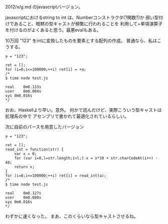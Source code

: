 2012/x/g.md のjavascriptバージョン。

javascriptにおけるstring to int は、Numberコンストラクタ(?関数?)か
弱い型付けであること、暗黙の型キャストが頻繁に行われることを
利用して+単項演算子を付けるのがよくあると思う。最悪evalもある。

10万回 "123" をintに変換したものを要素とする配列の作成。
普通なら、私はこうする。

    a = "123";

    ret = [];
    for (i=0;i<=100000;++i) ret[i] = +a;
    /*
    $ time node test.js

    real	0m0.133s
    user	0m0.084s
    sys	0m0.016s
    */

おお、Haskellより早い。意外。
何かで読んだけど、実際こういう型キャストは処理系の中で
アセンブリで書かれて最適化されているらしい。

次に自前のパースを用意したバージョン

    a = "123";

    ret = [];
    read_int = function(str) {
        var x = 0;
        for (var i=0,l=str.length;i<l;) x = x*10 + str.charCodeAt(i++) - 48;
        return x;
    }
    for (i=0;i<=100000;++i) ret[i] = read_int(a);
    /*
    $ time node test.js

    real	0m0.127s
    user	0m0.080s
    sys	0m0.016s
    */

わずかに速くなった。
まあ、このくらいなら型キャストさせるね。
